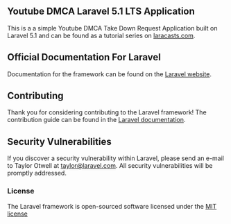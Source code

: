 ## Youtube DMCA Laravel 5.1 LTS Application

This is a a simple Youtube DMCA Take Down Request Application built on Laravel 5.1 and can be found as a tutorial series on [laracasts.com](http://laracasts.com/).

## Official Documentation For Laravel

Documentation for the framework can be found on the [Laravel website](http://laravel.com/docs).

## Contributing

Thank you for considering contributing to the Laravel framework! The contribution guide can be found in the [Laravel documentation](http://laravel.com/docs/contributions).

## Security Vulnerabilities

If you discover a security vulnerability within Laravel, please send an e-mail to Taylor Otwell at taylor@laravel.com. All security vulnerabilities will be promptly addressed.

### License

The Laravel framework is open-sourced software licensed under the [MIT license](http://opensource.org/licenses/MIT)
